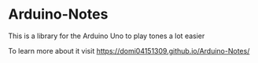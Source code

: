 # Arduino-Notes
This is a library for the Arduino Uno to play tones a lot easier

To learn more about it visit https://domi04151309.github.io/Arduino-Notes/
